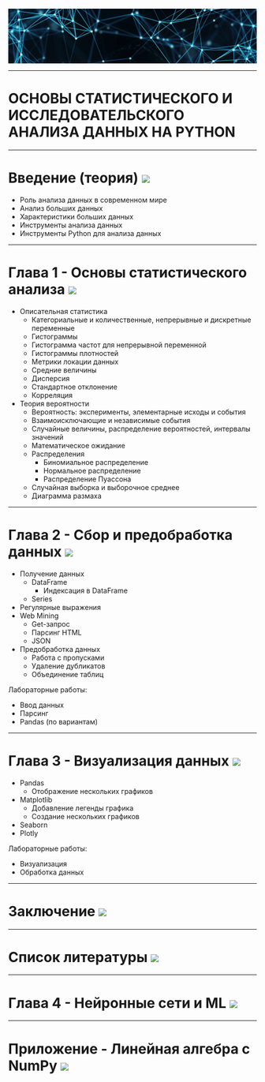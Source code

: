 [<img src="images/title.png" align="center">](https://github.com/datasciencefefu/course/index.html)

---
# ОСНОВЫ СТАТИСТИЧЕСКОГО И ИССЛЕДОВАТЕЛЬСКОГО АНАЛИЗА ДАННЫХ НА PYTHON
---


# Введение (теория) [<img src="https://colab.research.google.com/assets/colab-badge.svg" align="center">](https://colab.research.google.com/drive/1ONFXS_4HEVg3otWDEWoBpgXOWCMsbuf3?usp=sharing)

* Роль анализа данных в современном мире
* Анализ больших данных
* Характеристики больших данных
* Инструменты анализа данных
* Инструменты Python для анализа данных
---
# Глава 1 - Основы статистического анализа [<img src="https://colab.research.google.com/assets/colab-badge.svg" align="center">](https://colab.research.google.com/drive/1lfgEaR57nrfETmvCQ6tfO3h_MdLGEOez?usp=sharing)

* Описательная статистика
	* Категориальные и количественные, непрерывные и дискретные переменные
	* Гистограммы
	* Гистограмма частот для непрерывной переменной
	* Гистограммы плотностей
	* Метрики локации данных
	* Средние величины
	* Дисперсия
	* Стандартное отклонение
	* Корреляция
* Теория вероятности
	* Вероятность: эксперименты, элементарные исходы и события
	* Взаимоисключающие и независимые события
	* Случайные величины, распределение вероятностей, интервалы значений
	* Математическое ожидание
	* Распределения
		* Биномиальное распределение
		* Нормальное распределение
		* Распределение Пуассона
	* Случайная выборка и выборочное среднее
	* Диаграмма размаха

---
# Глава 2 - Сбор и предобработка данных [<img src="https://colab.research.google.com/assets/colab-badge.svg" align="center">](https://colab.research.google.com/drive/1N2PN1fkNa1qpBcXEYHrLAV-CrbTnGFk_?usp=sharing)

* Получение данных
	* DataFrame
		* Индексация в DataFrame
	* Series
* Регулярные выражения
* Web Mining
	* Get-запрос
	* Парсинг HTML
	* JSON
* Предобработка данных
	* Работа с пропусками
	* Удаление дубликатов
	* Объединение таблиц


Лабораторные работы: 
* Ввод данных
* Парсинг
* Pandas (по вариантам)
---
# Глава 3 - Визуализация данных	[<img src="https://colab.research.google.com/assets/colab-badge.svg" align="center">](https://colab.research.google.com/drive/1Ewj8sA_QVLzteoTexscwa8cuGIft2pPA?usp=sharing)

* Pandas
	* Отображение нескольких графиков
* Matplotlib
	* Добавление легенды графика
	* Создание нескольких графиков
* Seaborn
* Plotly


Лабораторные работы: 
* Визуализация
* Обработка данных


---
# Заключение	[<img src="https://colab.research.google.com/assets/colab-badge.svg" align="center">](https://colab.research.google.com/drive/1cXwM64ERPqARA5f6RedXqA9bE6FjlCtH?usp=sharing)
---
# Список литературы	[<img src="https://colab.research.google.com/assets/colab-badge.svg" align="center">](https://colab.research.google.com/drive/1viwZ1EFZgBBvBJHGsC18tBF-P8-19oH0?usp=sharing)
---
# Глава 4 - Нейронные сети и ML	[<img src="https://colab.research.google.com/assets/colab-badge.svg" align="center">](https://colab.research.google.com/drive/15mjXtFhMwAMty6Hn2Chcqx5PiR24JV1P?usp=sharing)
---
# Приложение - Линейная алгебра с NumPy	[<img src="https://colab.research.google.com/assets/colab-badge.svg" align="center">](https://colab.research.google.com/drive/14EO8Bg2-QMN1MbmgKqAjrNOmsYqsE9Gh?usp=sharing)
